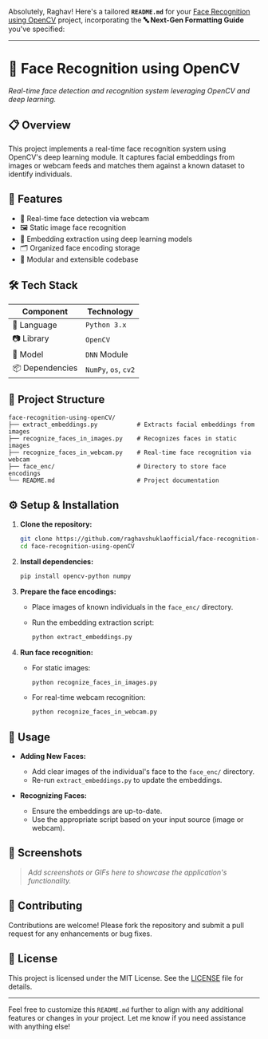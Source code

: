 Absolutely, Raghav! Here's a tailored **`README.md`** for your [Face Recognition using OpenCV](https://github.com/raghavshuklaofficial/face-recognition-using-openCV) project, incorporating the **🔤 Next-Gen Formatting Guide** you've specified:

---

# 🧠 **Face Recognition using OpenCV**

*Real-time face detection and recognition system leveraging OpenCV and deep learning.*

## 📋 **Overview**

This project implements a real-time face recognition system using OpenCV's deep learning module. It captures facial embeddings from images or webcam feeds and matches them against a known dataset to identify individuals.

## 🚀 **Features**

* 🎥 Real-time face detection via webcam
* 🖼️ Static image face recognition
* 🧠 Embedding extraction using deep learning models
* 🗂️ Organized face encoding storage
* 🧪 Modular and extensible codebase

## 🛠️ **Tech Stack**

| **Component**   | **Technology**       |
| --------------- | -------------------- |
| 🐍 Language     | `Python 3.x`         |
| 📷 Library      | `OpenCV`             |
| 🧠 Model        | `DNN` Module         |
| 📦 Dependencies | `NumPy`, `os`, `cv2` |

## 📁 **Project Structure**

```plaintext
face-recognition-using-openCV/
├── extract_embeddings.py           # Extracts facial embeddings from images
├── recognize_faces_in_images.py    # Recognizes faces in static images
├── recognize_faces_in_webcam.py    # Real-time face recognition via webcam
├── face_enc/                       # Directory to store face encodings
└── README.md                       # Project documentation
```

## ⚙️ **Setup & Installation**

1. **Clone the repository:**

   ```bash
   git clone https://github.com/raghavshuklaofficial/face-recognition-using-openCV.git
   cd face-recognition-using-openCV
   ```

2. **Install dependencies:**

   ```bash
   pip install opencv-python numpy
   ```

3. **Prepare the face encodings:**

   * Place images of known individuals in the `face_enc/` directory.
   * Run the embedding extraction script:

     ```bash
     python extract_embeddings.py
     ```

4. **Run face recognition:**

   * For static images:

     ```bash
     python recognize_faces_in_images.py
     ```
   * For real-time webcam recognition:

     ```bash
     python recognize_faces_in_webcam.py
     ```

## 🧪 **Usage**

* **Adding New Faces:**

  * Add clear images of the individual's face to the `face_enc/` directory.
  * Re-run `extract_embeddings.py` to update the embeddings.

* **Recognizing Faces:**

  * Ensure the embeddings are up-to-date.
  * Use the appropriate script based on your input source (image or webcam).

## 📸 **Screenshots**

> *Add screenshots or GIFs here to showcase the application's functionality.*

## 🤝 **Contributing**

Contributions are welcome! Please fork the repository and submit a pull request for any enhancements or bug fixes.

## 📄 **License**

This project is licensed under the MIT License. See the [LICENSE](LICENSE) file for details.

---

Feel free to customize this `README.md` further to align with any additional features or changes in your project. Let me know if you need assistance with anything else!
